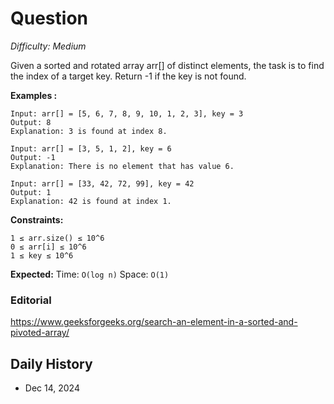 # Question 

_Difficulty: Medium_

Given a sorted and rotated array arr[] of distinct elements, the task is to find the index of a target key. Return -1 if the key is not found.

**Examples :**
```
Input: arr[] = [5, 6, 7, 8, 9, 10, 1, 2, 3], key = 3
Output: 8
Explanation: 3 is found at index 8.

Input: arr[] = [3, 5, 1, 2], key = 6
Output: -1
Explanation: There is no element that has value 6.

Input: arr[] = [33, 42, 72, 99], key = 42
Output: 1
Explanation: 42 is found at index 1.
```

**Constraints:**
```
1 ≤ arr.size() ≤ 10^6
0 ≤ arr[i] ≤ 10^6
1 ≤ key ≤ 10^6
```

**Expected:**
Time: `O(log n)`
Space: `O(1)`

### Editorial
https://www.geeksforgeeks.org/search-an-element-in-a-sorted-and-pivoted-array/

## Daily History
- Dec 14, 2024